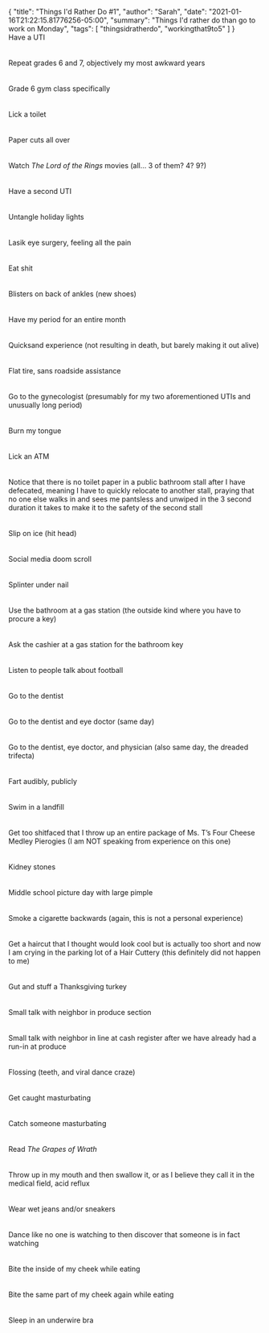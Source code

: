 {
    "title": "Things I'd Rather Do #1",
    "author": "Sarah",
    "date": "2021-01-16T21:22:15.81776256-05:00",
    "summary": "Things I'd rather do than go to work on Monday",
    "tags": [
        "thingsidratherdo",
        "workingthat9to5"
    ]
}
\
Have a UTI\
\
\
Repeat grades 6 and 7, objectively my most awkward years\
\
\
Grade 6 gym class specifically\
\
\
Lick a toilet\
\
\
Paper cuts all over\
\
\
Watch *The Lord of the Rings* movies (all… 3 of them? 4? 9?)\
\
\
Have a second UTI\
\
\
Untangle holiday lights\
\
\
Lasik eye surgery, feeling all the pain\
\
\
Eat shit\
\
\
Blisters on back of ankles (new shoes)\
\
\
Have my period for an entire month\
\
\
Quicksand experience (not resulting in death, but barely making it out
alive)\
\
\
Flat tire, sans roadside assistance\
\
\
Go to the gynecologist (presumably for my two aforementioned UTIs and
unusually long period)\
\
\
Burn my tongue\
\
\
Lick an ATM\
\
\
Notice that there is no toilet paper in a public bathroom stall after I
have defecated, meaning I have to quickly relocate to another stall,
praying that no one else walks in and sees me pantsless and unwiped in
the 3 second duration it takes to make it to the safety of the second
stall\
\
\
Slip on ice (hit head)\
\
\
Social media doom scroll\
\
\
Splinter under nail\
\
\
Use the bathroom at a gas station (the outside kind where you have to
procure a key)\
\
\
Ask the cashier at a gas station for the bathroom key\
\
\
Listen to people talk about football\
\
\
Go to the dentist\
\
\
Go to the dentist and eye doctor (same day)\
\
\
Go to the dentist, eye doctor, and physician (also same day, the dreaded
trifecta)\
\
\
Fart audibly, publicly\
\
\
Swim in a landfill\
\
\
Get too shitfaced that I throw up an entire package of Ms. T’s Four
Cheese Medley Pierogies (I am NOT speaking from experience on this
one)\
\
\
Kidney stones\
\
\
Middle school picture day with large pimple\
\
\
Smoke a cigarette backwards (again, this is not a personal experience)\
\
\
Get a haircut that I thought would look cool but is actually too short
and now I am crying in the parking lot of a Hair Cuttery (this
definitely did not happen to me)\
\
\
Gut and stuff a Thanksgiving turkey\
\
\
Small talk with neighbor in produce section\
\
\
Small talk with neighbor in line at cash register after we have already
had a run-in at produce\
\
\
Flossing (teeth, and viral dance craze)\
\
\
Get caught masturbating\
\
\
Catch someone masturbating\
\
\
Read *The Grapes of Wrath*\
\
\
Throw up in my mouth and then swallow it, or as I believe they call it
in the medical field, acid reflux\
\
\
Wear wet jeans and/or sneakers\
\
\
Dance like no one is watching to then discover that someone is in fact
watching\
\
\
Bite the inside of my cheek while eating\
\
\
Bite the same part of my cheek again while eating\
\
\
Sleep in an underwire bra
